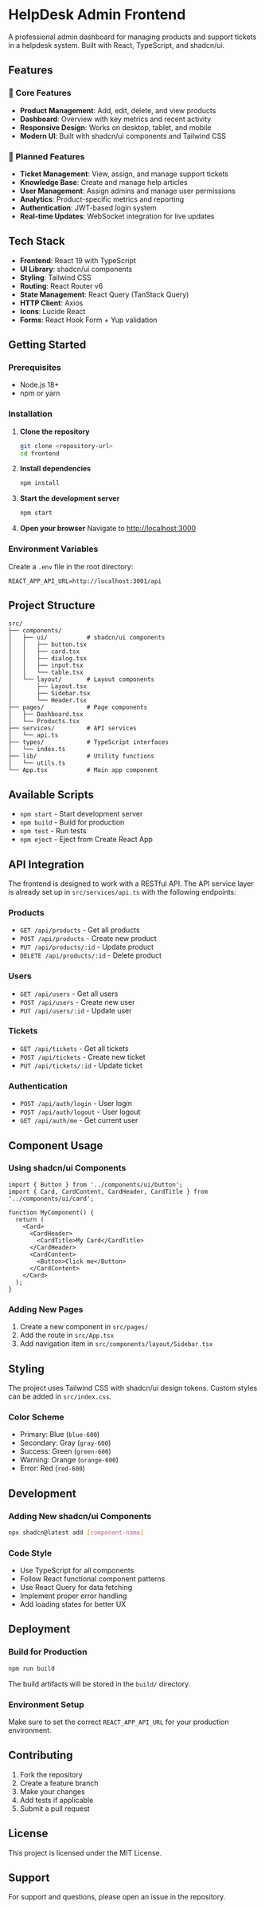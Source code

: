 # HelpDesk Admin Frontend

A professional admin dashboard for managing products and support tickets in a helpdesk system. Built with React, TypeScript, and shadcn/ui.

## Features

### 🎯 Core Features
- **Product Management**: Add, edit, delete, and view products
- **Dashboard**: Overview with key metrics and recent activity
- **Responsive Design**: Works on desktop, tablet, and mobile
- **Modern UI**: Built with shadcn/ui components and Tailwind CSS

### 🚀 Planned Features
- **Ticket Management**: View, assign, and manage support tickets
- **Knowledge Base**: Create and manage help articles
- **User Management**: Assign admins and manage user permissions
- **Analytics**: Product-specific metrics and reporting
- **Authentication**: JWT-based login system
- **Real-time Updates**: WebSocket integration for live updates

## Tech Stack

- **Frontend**: React 19 with TypeScript
- **UI Library**: shadcn/ui components
- **Styling**: Tailwind CSS
- **Routing**: React Router v6
- **State Management**: React Query (TanStack Query)
- **HTTP Client**: Axios
- **Icons**: Lucide React
- **Forms**: React Hook Form + Yup validation

## Getting Started

### Prerequisites
- Node.js 18+ 
- npm or yarn

### Installation

1. **Clone the repository**
   ```bash
   git clone <repository-url>
   cd frontend
   ```

2. **Install dependencies**
   ```bash
   npm install
   ```

3. **Start the development server**
   ```bash
   npm start
   ```

4. **Open your browser**
   Navigate to [http://localhost:3000](http://localhost:3000)

### Environment Variables

Create a `.env` file in the root directory:

```env
REACT_APP_API_URL=http://localhost:3001/api
```

## Project Structure

```
src/
├── components/
│   ├── ui/           # shadcn/ui components
│   │   ├── button.tsx
│   │   ├── card.tsx
│   │   ├── dialog.tsx
│   │   ├── input.tsx
│   │   └── table.tsx
│   └── layout/       # Layout components
│       ├── Layout.tsx
│       ├── Sidebar.tsx
│       └── Header.tsx
├── pages/            # Page components
│   ├── Dashboard.tsx
│   └── Products.tsx
├── services/         # API services
│   └── api.ts
├── types/            # TypeScript interfaces
│   └── index.ts
├── lib/              # Utility functions
│   └── utils.ts
└── App.tsx           # Main app component
```

## Available Scripts

- `npm start` - Start development server
- `npm build` - Build for production
- `npm test` - Run tests
- `npm eject` - Eject from Create React App

## API Integration

The frontend is designed to work with a RESTful API. The API service layer is already set up in `src/services/api.ts` with the following endpoints:

### Products
- `GET /api/products` - Get all products
- `POST /api/products` - Create new product
- `PUT /api/products/:id` - Update product
- `DELETE /api/products/:id` - Delete product

### Users
- `GET /api/users` - Get all users
- `POST /api/users` - Create new user
- `PUT /api/users/:id` - Update user

### Tickets
- `GET /api/tickets` - Get all tickets
- `POST /api/tickets` - Create new ticket
- `PUT /api/tickets/:id` - Update ticket

### Authentication
- `POST /api/auth/login` - User login
- `POST /api/auth/logout` - User logout
- `GET /api/auth/me` - Get current user

## Component Usage

### Using shadcn/ui Components

```tsx
import { Button } from '../components/ui/button';
import { Card, CardContent, CardHeader, CardTitle } from '../components/ui/card';

function MyComponent() {
  return (
    <Card>
      <CardHeader>
        <CardTitle>My Card</CardTitle>
      </CardHeader>
      <CardContent>
        <Button>Click me</Button>
      </CardContent>
    </Card>
  );
}
```

### Adding New Pages

1. Create a new component in `src/pages/`
2. Add the route in `src/App.tsx`
3. Add navigation item in `src/components/layout/Sidebar.tsx`

## Styling

The project uses Tailwind CSS with shadcn/ui design tokens. Custom styles can be added in `src/index.css`.

### Color Scheme
- Primary: Blue (`blue-600`)
- Secondary: Gray (`gray-600`)
- Success: Green (`green-600`)
- Warning: Orange (`orange-600`)
- Error: Red (`red-600`)

## Development

### Adding New shadcn/ui Components

```bash
npx shadcn@latest add [component-name]
```

### Code Style
- Use TypeScript for all components
- Follow React functional component patterns
- Use React Query for data fetching
- Implement proper error handling
- Add loading states for better UX

## Deployment

### Build for Production

```bash
npm run build
```

The build artifacts will be stored in the `build/` directory.

### Environment Setup

Make sure to set the correct `REACT_APP_API_URL` for your production environment.

## Contributing

1. Fork the repository
2. Create a feature branch
3. Make your changes
4. Add tests if applicable
5. Submit a pull request

## License

This project is licensed under the MIT License.

## Support

For support and questions, please open an issue in the repository.
